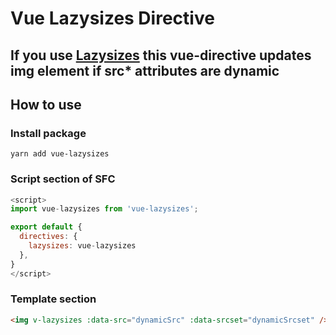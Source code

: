 # Vue Lazysizes Directive
## If you use [Lazysizes](https://github.com/aFarkas/lazysizes) this vue-directive updates img element if src* attributes are dynamic

## How to use

### Install package
```
yarn add vue-lazysizes
```

### Script section of SFC
```javascript
<script>
import vue-lazysizes from 'vue-lazysizes';

export default {
  directives: {
    lazysizes: vue-lazysizes
  },
}
</script>
```

### Template section
```html
<img v-lazysizes :data-src="dynamicSrc" :data-srcset="dynamicSrcset" />
```
